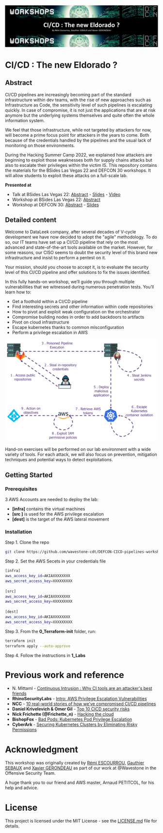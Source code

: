 [![cicd-eldorado](Images/DEFCON30bis.png)](#)

# CI/CD : The new Eldorado ?

## Abstract

CI/CD pipelines are increasingly becoming part of the standard infrastructure within dev teams, with the rise of new approaches such as Infrastructure as Code, the sensitivity level of such pipelines is escalating quickly. In case of compromise, it is not just the applications that are at risk anymore but the underlying systems themselves and quite often the whole information system. 

We feel that those infrastructure, while not targeted by attackers for now, will become a prime focus point for attackers in the years to come. Both because of the credentials handled by the pipelines and the usual lack of monitoring on those environments. 

During the Hacking Summer Camp 2022, we explained how attackers are beginning to exploit those weaknesses both for supply chains attacks but also to escalate their privileges within the victim IS. This repository contains the materials for the BSides Las Vegas 22 and DEFCON 30 workshops. It will allow students to exploit these attacks on a full-scale lab. 

**Presented at**
- Talk at BSides Las Vegas 22: [Abstract](https://bsideslv.org/talks#1268374) - [Slides](BSidesLasVegas22-CICD_pipelines.pdf) - [Video](https://www.youtube.com/watch?v=a3SeASgtINY)
- Workshop at BSides Las Vegas 22: [Abstract](https://bsideslv.org/talks#1268376)
- Workshop at DEFCON 30: [Abstract](https://forum.defcon.org/node/241798) - [Slides](DEFCON30-CICD_pipelines_The_new_Eldorado_workshop.pdf)

## Detailed content

Welcome to DataLeek company, after several decades of V-cycle development we have now decided to adopt the "agile" methodology. To do so, our IT teams have set up a CI/CD pipeline that rely on the most advanced and state-of-the-art tools available on the market. However, for some reasons, our CISO seems to doubt the security level of this brand new infrastructure and insist to perform a pentest on it.

Your mission, should you choose to accept it, is to evaluate the security level of this CI/CD pipeline and offer solutions to fix the issues identified.

In this fully hands-on workshop, we’ll guide you through multiple vulnerabilities that we witnessed during numerous penetration tests. You’ll learn how to:

- Get a foothold within a CI/CD pipeline
- Find interesting secrets and other information within code repositories
- How to pivot and exploit weak configuration on the orchestrator
- Compromise building nodes in order to add backdoors to artifacts
- Pivot on cloud infrastructure
- Escape kubernetes thanks to common misconfiguration
- Perform a privilege escalation in AWS

[![cicd-attack](Images/AttackPath.png)](#)

Hand-on exercises will be performed on our lab environment with a wide variety of tools. For each attack, we will also focus on prevention, mitigation techniques and potential ways to detect exploitations.

## Getting Started

### Prerequisites

3 AWS Accounts are needed to deploy the lab:
- **[infra]** contains the virtual machines
- **[src ]** is used for the AWS privilege escalation
- **[dest]** is the target of the AWS lateral movement

### Installation

Step 1. Clone the repo

```sh
git clone https://github.com/wavestone-cdt/DEFCON-CICD-pipelines-workshop
```

Step 2. Set the AWS Secets in your credentials file

```sh
[infra]
aws_access_key_id=AKIAXXXXXXXX
aws_secret_access_key=XXXXXXXXX

[src]
aws_access_key_id=AKIAXXXXXXXX
aws_secret_access_key=XXXXXXXXX

[dest]
aws_access_key_id=AKIAXXXXXXXX
aws_secret_access_key=XXXXXXXXX
```

Step 3. From the **0_Terraform-init** folder, run:

```sh
terraform init
terraform apply --auto-approve
```

Step 4. Follow the instructions in **1_Labs**

# Previous work and reference

- N. Mittaml - [Continuous Intrusion : Why CI tools are an attacker's best friends](https://www.blackhat.com/docs/eu-15/materials/eu-15-Mittal-Continuous-Intrusion-Why-CI-Tools-Are-An-Attackers-Best-Friend.pdf)
- **RhinoSecurityLabs** - [Intro: AWS Privilege Escalation Vulnerabilities](https://rhinosecuritylabs.com/aws/aws-privilege-escalation-methods-mitigation)
- **NCC** - [10 real-world stories of how we’ve compromised CI/CD pipelines](https://research.nccgroup.com/2022/01/13/10-real-world-stories-of-how-weve-compromised-ci-cd-pipelines/)
- **Daniel Krivelevich & Omer Gil** - [Top 10 CICD security risks](https://github.com/cider-security-research/top-10-cicd-security-risks)
- **Nick Frichette (@Frichette_n)** - [Hacking the cloud](https://hackingthe.cloud/)
- **BishopFox** - [Bad Pods: Kubernetes Pod Privilege Escalation](https://bishopfox.com/blog/kubernetes-pod-privilege-escalation)
- **CyberArk** - [Securing Kubernetes Clusters by Eliminating Risky Permissions](https://www.cyberark.com/resources/threat-research-blog/securing-kubernetes-clusters-by-eliminating-risky-permissions)

# Acknowledgment

This workshop was originally created by [Rémi ESCOURROU](https://twitter.com/remiescourrou), [Gauthier SEBAUX](https://twitter.com/zeronounours) and [Xavier GERONDEAU](https://twitter.com/reivaxxavier1) as part of our work at @Wavestone in the Offensive Security Team.

A huge thank you to our friend and AWS master, Arnaud PETITCOL, for his help and advice.

# License
 
This project is licensed under the MIT License - see the [LICENSE.md](LICENSE.md) file for details.
